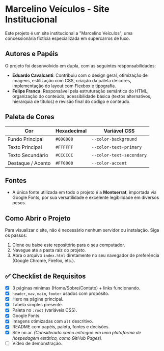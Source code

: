 # Marcelino Veículos - Site Institucional

Este projeto é um site institucional a "Marcelino Veículos", uma concessionária fictícia especializada em supercarros de luxo.

## Autores e Papéis

O projeto foi desenvolvido em dupla, com as seguintes responsabilidades:

* **Eduardo Cavalcanti**: Contribuiu com o design geral, otimização de imagens, estilização com CSS, criação da paleta de cores, implementação do layout com Flexbox e tipografia.
* **Felipe Franca**: Responsável pela estruturação semântica do HTML, organização do conteúdo, acessibilidade básica (textos alternativos, hierarquia de títulos) e revisão final do código e conteúdo.

## Paleta de Cores

| Cor              | Hexadecimal | Variável CSS             |
| ---------------- | ----------- | ------------------------ |
| Fundo Principal  | `#000000`   | `--color-background`     |
| Texto Principal  | `#FFFFFF`   | `--color-text-primary`   |
| Texto Secundário | `#CCCCCC`   | `--color-text-secondary` |
| Destaque / Acento| `#FF0000`   | `--color-accent`         |

## Fontes

* A única fonte utilizada em todo o projeto é a **Montserrat**, importada via Google Fonts, por sua versatilidade e excelente legibilidade em diversos pesos.

## Como Abrir o Projeto

Para visualizar o site, não é necessário nenhum servidor ou instalação. Siga os passos:

1.  Clone ou baixe este repositório para o seu computador.
2.  Navegue até a pasta raiz do projeto.
3.  Abra o arquivo `index.html` diretamente no seu navegador de preferência (Google Chrome, Firefox, etc.).

## ✅ Checklist de Requisitos

-   [x] 3 páginas mínimas (Home/Sobre/Contato) + links funcionando.
-   [x] `header`, `nav`, `main`, `footer` usados com propósito.
-   [x] Hero na página principal.
-   [x] Tabela simples presente.
-   [x] Paleta no `:root` (variáveis CSS).
-   [x] Google Fonts.
-   [x] Imagens otimizadas com `alt` descritivo.
-   [x] README com papéis, paleta, fontes e decisões.
-   [x] Site no ar. *(Considerado como entregue em uma plataforma de hospedagem estática, como GitHub Pages)*.
-   [ ] Vídeo de demonstração.

